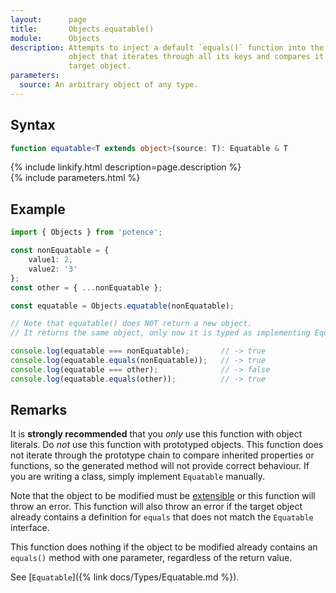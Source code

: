 ```yaml
---
layout:      page
title:       Objects.equatable()
module:      Objects
description: Attempts to inject a default `equals()` function into the specified
             object that iterates through all its keys and compares it with the
             target object.
parameters:
  source: An arbitrary object of any type.
---
```

## Syntax

```ts
function equatable<T extends object>(source: T): Equatable & T
```

<div class="description">{% include linkify.html description=page.description %}</div>
{% include parameters.html %}

## Example

```ts
import { Objects } from 'potence';

const nonEquatable = {
    value1: 2,
    value2: '3'
};
const other = { ...nonEquatable };

const equatable = Objects.equatable(nonEquatable);

// Note that equatable() does NOT return a new object.
// It returns the same object, only now it is typed as implementing Equatable.

console.log(equatable === nonEquatable);       // -> true
console.log(equatable.equals(nonEquatable));   // -> true
console.log(equatable === other);              // -> false
console.log(equatable.equals(other));          // -> true
```

## Remarks

It is **strongly recommended** that you *only* use this function with object
literals. Do *not* use this function with prototyped objects. This function does
not iterate through the prototype chain to compare inherited properties or
functions, so the generated method will not provide correct behaviour. If you
are writing a class, simply implement `Equatable` manually.

Note that the object to be modified must be
[extensible](https://developer.mozilla.org/en-US/docs/Web/JavaScript/Reference/Global_Objects/Object/isExtensible)
or this function will throw an error. This function will also throw an error if
the target object already contains a definition for `equals` that does not match
the `Equatable` interface.

This function does nothing if the object to be modified already contains an
`equals()` method with one parameter, regardless of the return value.

See [`Equatable`]({% link docs/Types/Equatable.md %}).
